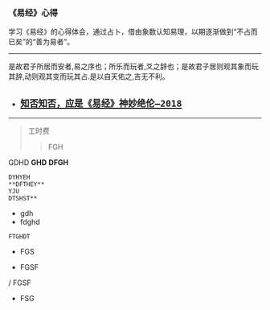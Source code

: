### 《易经》心得  
学习《易经》的心得体会，通过占卜，借由象数认知易理，以期逐渐做到“不占而已矣”的“善为易者”。  
***
是故君子所居而安者,易之序也；所乐而玩者,爻之辞也；是故君子居则观其象而玩其辞,动则观其变而玩其占.是以自天佑之,吉无不利。

- ## [`知否知否，应是《易经》神妙绝伦—2018`](https://github.com/wickedgoose/I-Ching-s-Experience/blob/master/Article/%E7%9F%A5%E5%90%A6%E7%9F%A5%E5%90%A6%EF%BC%8C%E5%BA%94%E6%98%AF%E3%80%8A%E6%98%93%E7%BB%8F%E3%80%8B%E7%A5%9E%E5%A6%99%E7%BB%9D%E4%BC%A6%E2%80%942018.md)

----
>工时费
>>FGH

  GDHD
 **GHD**
  **DFGH**  

    
    DYHYEH  
    **DFTHEY**
    YJU  
    DTSHST**  
 
 - gdh 
 - fdghd
 

`FTGHDT`

+ FGS

- FGSF

/ FGSF

* FSG 
